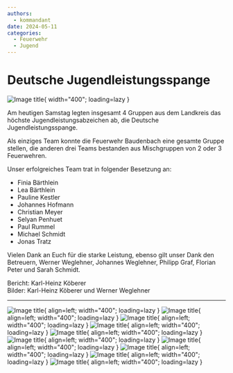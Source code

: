 ```yaml
---
authors: 
  - kommandant
date: 2024-05-11
categories:
  - Feuerwehr
  - Jugend
---
```


# Deutsche Jugendleistungsspange

![Image title](../assets/news/2024/dtjugendspange00.jpg){ width="400"; loading=lazy }

Am heutigen Samstag legten insgesamt 4 Gruppen aus dem Landkreis das höchste Jugendleistungsabzeichen ab, die Deutsche Jugendleistungsspange.

<!-- more -->

Als einziges Team konnte die Feuerwehr Baudenbach eine gesamte Gruppe stellen, die anderen drei Teams bestanden aus Mischgruppen von 2 oder 3 Feuerwehren.

Unser erfolgreiches Team trat in folgender Besetzung an:

* Finia Bärthlein
* Lea Bärthlein
* Pauline Kestler
* Johannes Hofmann
* Christian Meyer
* Selyan Penhuet
* Paul Rummel
* Michael Schmidt
* Jonas Tratz

Vielen Dank an Euch für die starke Leistung, ebenso gilt unser Dank den Betreuern, Werner Weglehner, Johannes Weglehner, Philipp Graf, Florian Peter und Sarah Schmidt.

Bericht: Karl-Heinz Köberer  
Bilder: Karl-Heinz Köberer und Werner Weglehner

<hr/>

![Image title](../assets/news/2024/dtjugendspange01.jpeg){ align=left; width="400"; loading=lazy }
![Image title](../assets/news/2024/dtjugendspange02.jpeg){ align=left; width="400"; loading=lazy }
![Image title](../assets/news/2024/dtjugendspange03.jpeg){ align=left; width="400"; loading=lazy }
![Image title](../assets/news/2024/dtjugendspange04.jpeg){ align=left; width="400"; loading=lazy }
![Image title](../assets/news/2024/dtjugendspange05.jpeg){ align=left; width="400"; loading=lazy }
![Image title](../assets/news/2024/dtjugendspange06.jpeg){ align=left; width="400"; loading=lazy }
![Image title](../assets/news/2024/dtjugendspange07.jpeg){ align=left; width="400"; loading=lazy }
![Image title](../assets/news/2024/dtjugendspange08.jpeg){ align=left; width="400"; loading=lazy }
![Image title](../assets/news/2024/dtjugendspange09.jpeg){ align=left; width="400"; loading=lazy }
![Image title](../assets/news/2024/dtjugendspange10.jpeg){ align=left; width="400"; loading=lazy }